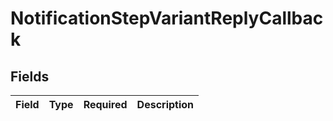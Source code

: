 # NotificationStepVariantReplyCallback


## Fields

| Field       | Type        | Required    | Description |
| ----------- | ----------- | ----------- | ----------- |